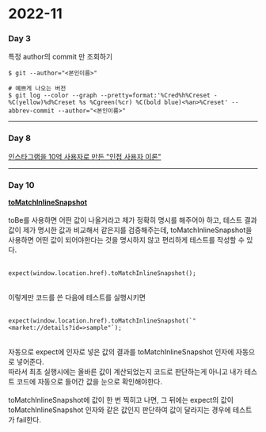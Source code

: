<h1>2022-11</h1><h3>Day 3</h3><p>특정 author의 commit 만 조회하기<br></p>

```shell
$ git --author="<본인이름>"

# 예쁘게 나오는 버전
$ git log --color --graph --pretty=format:'%Cred%h%Creset -%C(yellow)%d%Creset %s %Cgreen(%cr) %C(bold blue)<%an>%Creset' --abbrev-commit --author="<본인이름>"
```
<hr/><h3>Day 8</h3><p><a href="https://news.hada.io/topic?id=2561&amp;amp;fbclid=IwAR1vGNOagc5rUdM6EfkEv5i9EI7XyQQB6zYze8EWrH1dXCNvzmBvPqWpKFM">인스타그램을 10억 사용자로 만든 &quot;인접 사용자 이론&quot;</a></p><hr/><h3>Day 10</h3><p><strong><a href="https://jestjs.io/docs/snapshot-testing#inline-snapshots">toMatchInlineSnapshot</a></strong><br><br>toBe를 사용하면 어떤 값이 나올거라고 제가 정확히 명시를 해주어야 하고, 테스트 결과값이 제가 명시한 값과 비교해서 같은지를 검증해주는데, toMatchInlineSnapshot을 사용하면 어떤 값이 되어야한다는 것을 명시하지 않고 편리하게 테스트를 작성할 수 있다.<br><br><pre><code>expect(window.location.href).toMatchInlineSnapshot();</code></pre><br>이렇게만 코드를 쓴 다음에 테스트를 실행시키면<br><br><pre><code>expect(window.location.href).toMatchInlineSnapshot(`&quot;&lt;market://details?id=&gt;sample&quot;`);</code></pre><br>자동으로 expect에 인자로 넣은 값의 결과를 toMatchInlineSnapshot 인자에 자동으로 넣어준다.<br>따라서 최초 실행시에는 올바른 값이 계산되었는지 코드로 판단하는게 아니고 내가 테스트 코드에 자동으로 들어간 값을 눈으로 확인해야한다.<br><br>toMatchInlineSnapshot에 값이 한 번 찍히고 나면, 그 뒤에는 expect의 값이 toMatchInlineSnapshot 인자와 같은 값인지 판단하여 값이 달라지는 경우에 테스트가 fail한다.</p>